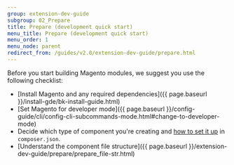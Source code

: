 ```yaml
---
group: extension-dev-guide
subgroup: 02_Prepare
title: Prepare (development quick start)
menu_title: Prepare (development quick start)
menu_order: 1
menu_node: parent
redirect_from: /guides/v2.0/extension-dev-guide/prepare.html
---
```


Before you start building Magento modules, we suggest you use the following checklist:

*	[Install Magento and any required dependencies]({{ page.baseurl }}/install-gde/bk-install-guide.html)
*	[Set Magento for developer mode]({{ page.baseurl }}/config-guide/cli/config-cli-subcommands-mode.html#change-to-developer-mode)
*	Decide which type of component you're creating and <a href="{{ page.baseurl }}/extension-dev-guide/build/composer-integration.html">how to set it up</a> in `composer.json`.
*	[Understand the component file structure]({{ page.baseurl }}/extension-dev-guide/prepare/prepare_file-str.html)
